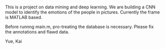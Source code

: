 This is a project on data mining and deep learning. 
We are building a CNN model to identify the emotions of the people in pictures. Currently the frame is MATLAB based.

Before runnng main.m, pro-treating the database is necessary. Please fix the annotations and flawd data.

Yue, Kai
